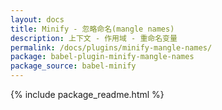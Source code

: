 ```yaml
---
layout: docs
title: Minify - 忽略命名(mangle names)
description: 上下文 - 作用域 - 重命名变量
permalink: /docs/plugins/minify-mangle-names/
package: babel-plugin-minify-mangle-names
package_source: babel-minify
---
```


{% include package_readme.html %}
